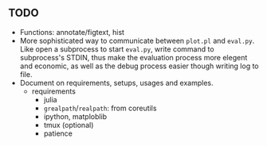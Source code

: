## TODO

* Functions: annotate/figtext, hist
* More sophisticated way to communicate between `plot.pl` and `eval.py`.
  Like open a subprocess to start `eval.py`, write command to
  subprocess's STDIN, thus make the evaluation process more elegent and
  economic, as well as the debug process easier though writing log to
  file.
* Document on requirements, setups, usages and examples.
    * requirements
        * julia
        * `grealpath`/`realpath`: from coreutils
        * ipython, matploblib
        * tmux (optional)
        * patience
